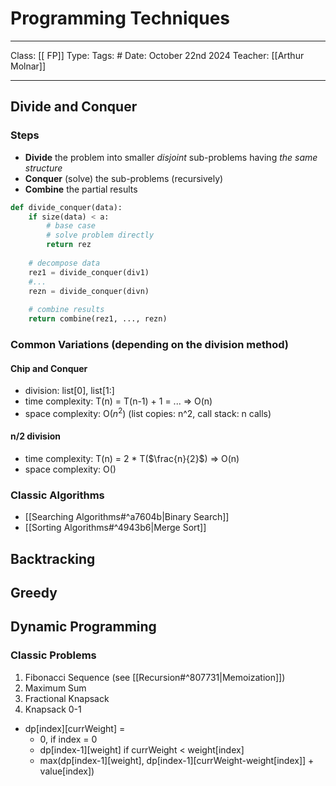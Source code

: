 # Programming Techniques
___
Class: [[ FP]]
Type: 
Tags: # 
Date: October 22nd 2024
Teacher: [[Arthur Molnar]]
___
## Divide and Conquer
### Steps
- **Divide** the problem into smaller *disjoint* sub-problems having *the same structure* 
- **Conquer** (solve) the sub-problems (recursively)
- **Combine** the partial results
```python 
def divide_conquer(data):
	if size(data) < a:
		# base case
		# solve problem directly 
		return rez 
		
	# decompose data 
	rez1 = divide_conquer(div1)
	#...
	rezn = divide_conquer(divn)
	
	# combine results 
	return combine(rez1, ..., rezn)
```
### Common Variations (depending on the division method)
#### Chip and Conquer 
- division: list\[0], list\[1:]
- time complexity: T(n) = T(n-1) + 1 = ... $\Rightarrow$ O(n)
- space complexity: O($n^2$) (list copies: n^2, call stack: n calls) 
#### n/2 division 
- time complexity: T(n) = 2 * T($\frac{n}{2}$) $\Rightarrow$ O(n)
- space complexity: O()
### Classic Algorithms
- [[Searching Algorithms#^a7604b|Binary Search]]
- [[Sorting Algorithms#^4943b6|Merge Sort]]
## Backtracking 

## Greedy 
## Dynamic Programming 
### Classic Problems
1. Fibonacci Sequence (see [[Recursion#^807731|Memoization]])
2. Maximum Sum
3. Fractional Knapsack
4. Knapsack 0-1
- dp\[index]\[currWeight] = 
	- 0, if index = 0 
	- dp\[index-1]\[weight] if currWeight < weight\[index]
	- max(dp\[index-1]\[weight], dp\[index-1]\[currWeight-weight\[index]] + value\[index])